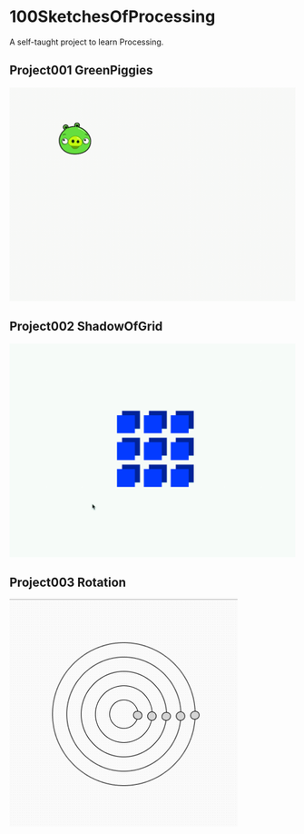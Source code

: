# 100SketchesOfProcessing
A self-taught project to learn Processing.

## Project001 GreenPiggies
![image](https://github.com/arttge/100SketchesOfProcessing/blob/master/data/piggy.gif)

## Project002 ShadowOfGrid
![image](https://github.com/arttge/100SketchesOfProcessing/blob/master/data/grid.gif)

## Project003 Rotation
![image](https://github.com/arttge/100SketchesOfProcessing/blob/master/data/rotation.gif)
